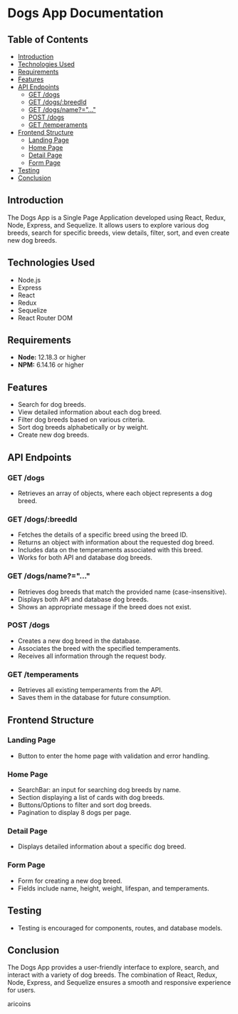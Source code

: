 # Dogs App Documentation

## Table of Contents

- [Introduction](#introduction)
- [Technologies Used](#technologies-used)
- [Requirements](#requirements)
- [Features](#features)
- [API Endpoints](#api-endpoints)
  - [GET /dogs](#get-dogs)
  - [GET /dogs/:breedId](#get-dogsbreedid)
  - [GET /dogs/name?="..."](#get-dogsname)
  - [POST /dogs](#post-dogs)
  - [GET /temperaments](#get-temperaments)
- [Frontend Structure](#frontend-structure)
  - [Landing Page](#landing-page)
  - [Home Page](#home-page)
  - [Detail Page](#detail-page)
  - [Form Page](#form-page)
- [Testing](#testing)
- [Conclusion](#conclusion)

## Introduction

The Dogs App is a Single Page Application developed using React, Redux, Node, Express, and Sequelize. It allows users to explore various dog breeds, search for specific breeds, view details, filter, sort, and even create new dog breeds.

## Technologies Used

- Node.js
- Express
- React
- Redux
- Sequelize
- React Router DOM

## Requirements

- **Node:** 12.18.3 or higher
- **NPM:** 6.14.16 or higher

## Features

- Search for dog breeds.
- View detailed information about each dog breed.
- Filter dog breeds based on various criteria.
- Sort dog breeds alphabetically or by weight.
- Create new dog breeds.

## API Endpoints

### GET /dogs

- Retrieves an array of objects, where each object represents a dog breed.

### GET /dogs/:breedId

- Fetches the details of a specific breed using the breed ID.
- Returns an object with information about the requested dog breed.
- Includes data on the temperaments associated with this breed.
- Works for both API and database dog breeds.

### GET /dogs/name?="..."

- Retrieves dog breeds that match the provided name (case-insensitive).
- Displays both API and database dog breeds.
- Shows an appropriate message if the breed does not exist.

### POST /dogs

- Creates a new dog breed in the database.
- Associates the breed with the specified temperaments.
- Receives all information through the request body.

### GET /temperaments

- Retrieves all existing temperaments from the API.
- Saves them in the database for future consumption.

## Frontend Structure

### Landing Page

- Button to enter the home page with validation and error handling.

### Home Page

- SearchBar: an input for searching dog breeds by name.
- Section displaying a list of cards with dog breeds.
- Buttons/Options to filter and sort dog breeds.
- Pagination to display 8 dogs per page.

### Detail Page

- Displays detailed information about a specific dog breed.

### Form Page

- Form for creating a new dog breed.
- Fields include name, height, weight, lifespan, and temperaments.

## Testing

- Testing is encouraged for components, routes, and database models.

## Conclusion

The Dogs App provides a user-friendly interface to explore, search, and interact with a variety of dog breeds. The combination of React, Redux, Node, Express, and Sequelize ensures a smooth and responsive experience for users.

<dev>aricoins</dev>
